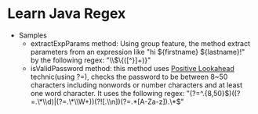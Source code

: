 # Learn Java Regex
 
- Samples
    - extractExpParams method: Using group feature, the method extract parameters from an expression like "hi ${firstname} ${lastname}!" by the following regex: "\\$\\{([^}]+)}"
    - isValidPassword method: this method uses [Positive Lookahead](https://www.regular-expressions.info/lookaround.html) technic(using ?=), checks the password to be between 8~50 characters including nonwords or number characters and at least one word character. It uses the following regex: "(?=^.{8,50}$)((?=.\*\\d)|(?=.\*\\W+))(?![.\\n])(?=.*[A-Za-z]).\*$"
    
    
